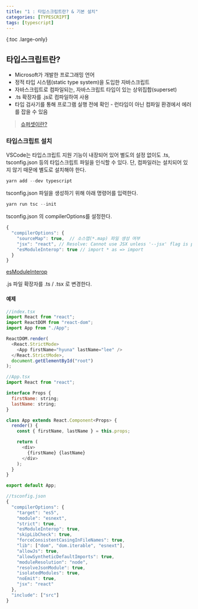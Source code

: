 ```yaml
---
title: "1 : 타입스크립트란? & 기본 설치"
categories: [TYPESCRIPT]
tags: [typescript]
---
```


{:toc .large-only}

## 타입스크립트란?

- Microsoft가 개발한 프로그래밍 언어
- 정적 타입 시스템(static type system)을 도입한 자바스크립트
- 자바스크립트로 컴파일되는, 자바스크립트 타입이 있는 상위집합(superset)
- .ts 확장자를 .js로 컴파일하여 사용
- 타입 검사기를 통해 프로그램 실행 전에 확인 - 런타임이 아닌 컴파일 환경에서 에러를 잡을 수 있음

> [슈퍼셋이란?](zetawiki.com/wiki/%EB%B6%80%EB%B6%84%EC%A7%91%ED%95%A9,_%EC%A7%84%EB%B6%80%EB%B6%84%EC%A7%91%ED%95%A9,_%EC%83%81%EC%9C%84%EC%A7%91%ED%95%A9,_%EC%A7%84%EC%83%81%EC%9C%84%EC%A7%91%ED%95%A9,_%ED%8F%AC%ED%95%A8%EA%B4%80%EA%B3%84)

### 타입스크립트 설치

VSCode는 타입스크립트 지원 기능이 내장되어 있어 별도의 설정 없이도 .ts, tsconfig.json 등의 타입스크립트 파일을 인식할 수 있다. 단, 컴파일러는 설치되어 있지 않기 때문에 별도로 설치해야 한다.

```js
yarn add --dev typescript
```

tsconfig.json 파일을 생성하기 위해 아래 명령어를 입력한다.

```js
yarn run tsc --init
```

tsconfig.json 의 compilerOptions를 설정한다.

```js
{
  "compilerOptions": {
    "sourceMap": true,  // 소스맵(*.map) 파일 생성 여부
    "jsx": "react", // Resolve: Cannot use JSX unless '--jsx' flag is provided
    "esModuleInterop": true // import * as => import
  }
}
```

[esModuleInterop](https://www.zerocho.com/category/TypeScript/post/5bab2086103eac558e45cdd7)

.js 파일 확장자를 .ts / .tsx 로 변경한다.

#### 예제

```js
//index.tsx
import React from "react";
import ReactDOM from "react-dom";
import App from "./App";

ReactDOM.render(
  <React.StrictMode>
    <App firstName="hyuna" lastName="lee" />
  </React.StrictMode>,
  document.getElementById("root")
);
```

```js
//App.tsx
import React from "react";

interface Props {
  firstName: string;
  lastName: string;
}

class App extends React.Component<Props> {
  render() {
    const { firstName, lastName } = this.props;

    return (
      <div>
        {firstName} {lastName}
      </div>
    );
  }
}

export default App;
```

```js
//tsconfig.json
{
  "compilerOptions": {
    "target": "es5",
    "module": "esnext",
    "strict": true,
    "esModuleInterop": true,
    "skipLibCheck": true,
    "forceConsistentCasingInFileNames": true,
    "lib": ["dom", "dom.iterable", "esnext"],
    "allowJs": true,
    "allowSyntheticDefaultImports": true,
    "moduleResolution": "node",
    "resolveJsonModule": true,
    "isolatedModules": true,
    "noEmit": true,
    "jsx": "react"
  },
  "include": ["src"]
}
```
